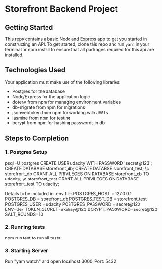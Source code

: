 # Storefront Backend Project

## Getting Started

This repo contains a basic Node and Express app to get you started in constructing an API. To get started, clone this repo and run `yarn` in your terminal or npm install to ensure that all packages required for this api are installed.

## Technologies Used
Your application must make use of the following libraries:
- Postgres for the database
- Node/Express for the application logic
- dotenv from npm for managing environment variables
- db-migrate from npm for migrations
- jsonwebtoken from npm for working with JWTs
- jasmine from npm for testing
- bcrypt from npm for hashing passwords in db

## Steps to Completion

### 1. Postgres Setup

psql -U postgres CREATE USER udacity WITH PASSWORD 'secret@123'; CREATE DATABASE storefront_db; CREATE DATABSE storefront_test; \c storefront_db GRANT ALL PRIVILEGES ON DATABASE storefront_db TO udacity; \c storefront_test GRANT ALL PRIVILEGES ON DATABASE storefront_test TO udacity;

Details to be included in .env file: 
POSTGRES_HOST = 127.0.0.1
POSTGRES_DB = storefront_db
POSTGRES_TEST_DB = storefront_test
POSTGRES_USER = udacity
POSTGRES_PASSWORD = secret@123
ENV=dev
TOKEN_SECRET=akshay@123
BCRYPT_PASSWORD=secret@123
SALT_ROUNDS=10

### 2.  Running tests

npm run test to run all tests

### 3. Starting Server

Run "yarn watch" and open localhost:3000. Port: 5432


